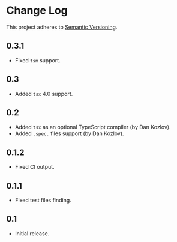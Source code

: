 # Change Log
This project adheres to [Semantic Versioning](http://semver.org/).

## 0.3.1
* Fixed `tsm` support.

## 0.3
* Added `tsx` 4.0 support.

## 0.2
* Added `tsx` as an optional TypeScript compiler (by Dan Kozlov).
* Added `.spec.` files support (by Dan Kozlov).

## 0.1.2
* Fixed CI output.

## 0.1.1
* Fixed test files finding.

## 0.1
* Initial release.

